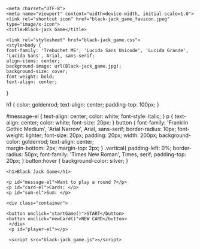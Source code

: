 <!DOCTYPE html>
<html lang="en">
<head>
    
    <meta charset="UTF-8">
    <meta name="viewport" content="width=device-width, initial-scale=1.0">
    <link rel="shortcut icon" href="black-jack_game_favicon.jpeg" type="image/x-icon">
    <title>Black-jack Game</title>
    
    <link rel="stylesheet" href="black-jack_game.css">
    <style>body {
    font-family: 'Trebuchet MS', 'Lucida Sans Unicode', 'Lucida Grande', 'Lucida Sans', Arial, sans-serif;
    align-items: center;
    background-image: url(Black-jack_game.jpg);
    background-size: cover;
    font-weight: bold;
    text-align: center;
}


h1 {
    color: goldenrod;
    text-align: center;
    padding-top: 100px;
}

#message-el {
    text-align: center;
    color: white;
    font-style: italic;
}
p {
    text-align: center;
    color: white;
    font-size: 20px;
}
button {
    font-family: 'Franklin Gothic Medium', 'Arial Narrow', Arial, sans-serif;
    border-radius: 10px;
    font-weight: lighter;
    font-size: 20px;
    padding: 20px;
    width: 200px;
    background-color: goldenrod;
    text-align: center;  
    margin-bottom: 2px;
    margin-top: 2px;
}
.vertical{
    padding-left: 0%;
    border-radius: 50px;
    font-family: 'Times New Roman', Times, serif;
    padding-top: 20px;
}
button:hover {
    background-color: silver;
}
 </style>
 <script>
     let cards = []; //array -- orederd list of item 
let sum = 0;
let hasBlaclJack = false;
let isAlive = false;
let message = "";
let messageEl = document.getElementById("message-el");
let sumEl = document.getElementById("sum-el");
// let sumEl = document.querySelector("#sum-el");
let cardEl = document.getElementById("card-el");

let player =  {                        // Object  -- bucket to store the key and its value 

    Name : "Shantanu",                //  Key  : Value
    Chips : 145

}

let playerEl = document.getElementById("player-el");
playerEl.textContent = player.Name + ": "+ "$"+ player.Chips;

function getRandomCard(){
    
    let RandomCard= Math.floor(Math.random()*13 + 1);
    if(RandomCard === 1){
        return 11;
    }
    else if(RandomCard ===11 || RandomCard === 12 || RandomCard ===13){
        return 10;
    }
    else {
        return RandomCard;
    }
}

function renderGame() {

    cardEl.innerText = "Cards" +" : ";
   for (let i = 0; i < cards.length; i++){
        cardEl.textContent +=  cards[i] + " ";

    }
    sumEl.innerText = "Sum: "+ sum;
    if (sum <= 20){
        message = "Do you want to draw a new card ❓" ;
    }
    else if(sum === 21){
        message = "You,ve Won!!🙂";
        hasBlaclJack = true;
    }
    else{
        message = "You are out of the Game 😞";  
        isAlive = false;
    }
    messageEl.innerText = message;
    

}
function startGame(){
    isAlive = true;
    let firstCard = getRandomCard();
    let secondCard = getRandomCard();
    cards = [firstCard, secondCard];
    sum = firstCard + secondCard;
    renderGame();
}
function newCard(){
    if(isAlive === true && hasBlaclJack === false){
    let thirdcard = getRandomCard();
    sum += thirdcard;
    cards.push(thirdcard);
    
    renderGame();
    }
}
 </script>
</head>
<body>
    
    <h1>Black Jack Game</h1>
    
    <p id="message-el">Want to play a round ?</p>
    <p id="card-el">Cards: </p>
    <p id="sum-el">Sum: </p>
    
    <div class="container">
        
    <button onclick="startGame()">START</button>
    <button onclick="newCard()">NEW CARD</button>
     </div>
     <p id="player-el"></p>
  
     <script src="black-jack_game.js"></script>
</body>
</html>
